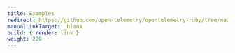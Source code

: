 ```yaml
---
title: Examples
redirect: https://github.com/open-telemetry/opentelemetry-ruby/tree/main/examples
manualLinkTarget: _blank
build: { render: link }
weight: 220
---
```

